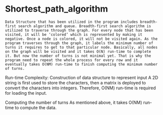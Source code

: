 # Shortest_path_algorithm

  	Data Structure that has been utilized in the program includes breadth-first search algorithm and queue. Breadth-first search algorithm is utilized to traverse through the graph. For every node that has been visited, it will be ‘colored’ which is represented by making it negative. Once a node is colored, it will not be visited again. As the program traverses through the graph, it labels the minimum number of turns it requires to get to that particular node. Basically, all nodes on the graph will be visited and it takes O(N) run-time to complete it. But now the number of turns is not minimal yet. That is why the program need to repeat the whole process for every row and it eventually takes O(NM) run-time to finish computing the minimum number of turns.
  
Run-time Complexity:
Construction of data structure to represent input
	A 2D string is first used to store the characters, then a matrix is deployed to convert the characters into integers. Therefore, O(NM) run-time is required for loading the input.
	
Computing the number of turns
	As mentioned above, it takes O(NM) run-time to compute the data.
